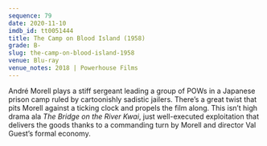 ```yaml
---
sequence: 79
date: 2020-11-10
imdb_id: tt0051444
title: The Camp on Blood Island (1958)
grade: B-
slug: the-camp-on-blood-island-1958
venue: Blu-ray
venue_notes: 2018 | Powerhouse Films
---
```


André Morell plays a stiff sergeant leading a group of POWs in a Japanese prison camp ruled by cartoonishly sadistic jailers. There’s a great twist that pits Morell against a ticking clock and propels the film along. This isn’t high drama ala <span data-imdb-id="tt0050212">_The Bridge on the River Kwai_</span>, just well-executed exploitation that delivers the goods thanks to a commanding turn by Morell and director Val Guest’s formal economy.
